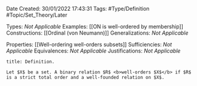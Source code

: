 <div class="topSpace"></div>

Date Created: 30/01/2022 17:43:31
Tags: #Type/Definition #Topic/Set_Theory/Later

Types: <i>Not Applicable</i>
Examples: [[ON is well-ordered by membership]]
Constructions: [[Ordinal (von Neumann)]]
Generalizations: <i>Not Applicable</i>

Properties: [[Well-ordering well-orders subsets]]
Sufficiencies: <i>Not Applicable</i>
Equivalences: <i>Not Applicable</i>
Justifications: <i>Not Applicable</i>

``` ad-Definition
title: Definition.

Let $X$ be a set. A binary relation $R$ <b>well-orders $X$</b> if $R$ is a strict total order and a well-founded relation on $X$.

```
